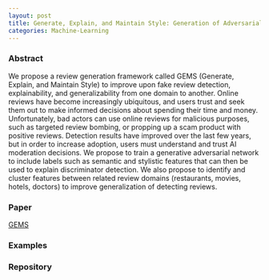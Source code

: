 ```yaml
---
layout: post
title: Generate, Explain, and Maintain Style: Generation of Adversarial Reviews
categories: Machine-Learning
---
```


### Abstract

We propose a review generation framework called GEMS (Generate, Explain, and Maintain Style) to improve upon fake review detection, explainability, and generalizability from one domain to another. Online reviews have become increasingly ubiquitous, and users trust and seek them out to make informed decisions about spending their time and money. Unfortunately, bad actors can use online reviews for malicious purposes, such as targeted review bombing, or propping up a scam product with positive reviews. Detection results have improved over the last few years, but in order to increase adoption, users must understand and trust AI moderation decisions. We propose to train a generative adversarial network to include labels such as semantic and stylistic features that can then be used to explain discriminator detection. We also propose to identify and cluster features between related review domains (restaurants, movies, hotels, doctors) to improve generalization of detecting reviews.

### Paper

[GEMS](https://github.com/mscandlen/mscandlen/raw/master/docs/Scandlen_Chatrathi_Warner_2022.pdf)

### Examples

### Repository
